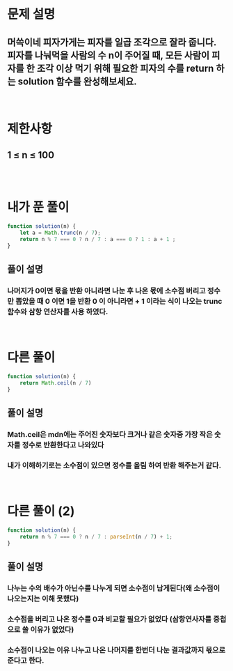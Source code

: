 # 문제 설명
## 머쓱이네 피자가게는 피자를 일곱 조각으로 잘라 줍니다. 피자를 나눠먹을 사람의 수 n이 주어질 때, 모든 사람이 피자를 한 조각 이상 먹기 위해 필요한 피자의 수를 return 하는 solution 함수를 완성해보세요.

<br>

# 제한사항
## 1 ≤ n ≤ 100
## 

<br>

# 내가 푼 풀이

```js
function solution(n) {  
    let a = Math.trunc(n / 7);
    return n % 7 === 0 ? n / 7 : a === 0 ? 1 : a + 1 ;
}
```
## 풀이 설명
### 나머지가 0이면 몫을 반환 아니라면 나눈 후 나온 몫에 소수점 버리고 정수만 뽑았을 때 0 이면 1을 반환 0 이 아니라면 + 1 이라는 식이 나오는 trunc 함수와 삼항 연산자를 사용 하였다.

<br>

# 다른 풀이 

```js
function solution(n) {
    return Math.ceil(n / 7)
}
```
## 풀이 설명
### Math.ceil은 mdn에는 주어진 숫자보다 크거나 같은 숫자중 가장 작은 숫자를 정수로 반환한다고 나와있다
### 내가 이해하기로는 소수점이 있으면 정수를 올림 하여 반환 해주는거 같다.


<br>

# 다른 풀이 (2)

```js
function solution(n) {
    return n % 7 === 0 ? n / 7 : parseInt(n / 7) + 1;
}
```
## 풀이 설명
### 나누는 수의 배수가 아닌수를 나누게 되면 소수점이 남게된다(왜 소수점이 나오는지는 이해 못했다)
### 소수점을 버리고 나온 정수를 0과 비교할 필요가 없었다 (삼항연사자를 중첩으로 쓸 이유가 없었다)
### 소수점이 나오는 이유 나누고 나온 나머지를 한번더 나눈 결과값까지 몫으로 준다고 한다.